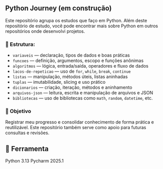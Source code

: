 ## Python Journey (em construção)

Este repositório agrupa os estudos que faço em Python. Além deste repositório de estudo, você pode encontrar mais sobre Python em outros repositórios onde desenvolvi projetos.
### 📁 Estrutura:

- `variaveis` — declaração, tipos de dados e boas práticas
- `funcoes` — definição, argumentos, escopo e funções anônimas
- `algoritmos` — lógica, entrada/saída, operadores e fluxo de dados
- `lacos-de-repeticao` — uso de `for`, `while`, `break`, `continue`
- `listas` — manipulação, métodos úteis, listas aninhadas
- `tuplas` — imutabilidade, slicing e uso prático
- `dicionarios` — criação, iteração, métodos e aninhamento
- `arquivos-json` — leitura, escrita e manipulação de arquivos e JSON
- `bibliotecas` — uso de bibliotecas como `math`, `random`, `datetime`, etc.

  
### 📌 Objetivo

Registrar meu progresso e consolidar conhecimento de forma prática e reutilizável. Este repositório também serve como apoio para futuras consultas e revisões.

## 🔧 Ferramenta
Python 3.13
Pycharm 2025.1
